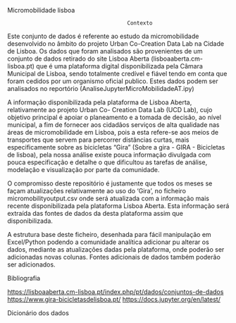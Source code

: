 Micromobilidade lisboa 

                                          Contexto

Este conjunto de dados é referente ao estudo da micromobilidade desenvolvido no âmbito do
projeto Urban Co-Creation Data Lab na Cidade de Lisboa. Os dados que foram analisados são
provenientes de um conjunto de dados retirado do site Lisboa Aberta (lisboaaberta.cm-lisboa.pt)
que é uma plataforma digital disponibilizada pela Câmara Municipal de Lisboa, sendo totalmente
credível e fiável tendo em conta que foram cedidos por um organismo oficial publico. Estes dados
podem ser analisados no reportório (AnaliseJupyterMicroMobilidadeAT.ipy)

A informação disponibilizada pela plataforma de Lisboa Aberta, relativamente ao projeto Urban Co-
Creation Data Lab (UCD Lab), cujo objetivo principal é apoiar o planeamento e a tomada de decisão,
ao nível municipal, a fim de fornecer aos cidadãos serviços de alta qualidade nas áreas de
micromobilidade em Lisboa, pois a esta refere-se aos meios de transportes que servem para
percorrer distâncias curtas, mais especificamente sobre as bicicletas “Gira” (Sobre a gira - GIRA -
Bicicletas de lisboa), pela nossa análise existe pouca informação divulgada com pouca especificação
e detalhe o que dificultou as tarefas de análise, modelação e visualização por parte da comunidade.

O compromisso deste repositório é justamente que todos os meses se façam atualizações
relativamente ao uso do ‘Gira’, no ficheiro micromobilityoutput.csv onde será atualizada com a
informação mais recente disponibilizada pela plataforma Lisboa Aberta. Esta informação será
extraída das fontes de dados da desta plataforma assim que disponibilizada.

A estrutura base deste ficheiro, desenhada para fácil manipulação em Excel/Python
podendo a comunidade analítica adicionar pu alterar os dados, mediante as atualizações
dadas pela plataforma, onde poderão ser adicionadas novas colunas. Fontes adicionais de
dados também poderão ser adicionados.



Bibliografia

https://lisboaaberta.cm-lisboa.pt/index.php/pt/dados/conjuntos-de-dados
https://www.gira-bicicletasdelisboa.pt/
https://docs.jupyter.org/en/latest/

Dicionário dos dados
